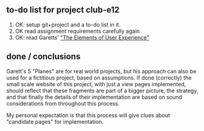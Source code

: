 to-do list for project club-e12
-------------------------------

 1. OK: setup git+project and a to-do list in it.
 2. OK read assignment requirements carefully again
 3. OK: read Garetts' ["The Elements of User Experience"](http://www.jjg.net/elements/)

done / conclusions
------------------

Garett's 5 "Planes" are for real world projects, but his approach can also be used for a fictitious project, based on assumptions. If done (correctly) the small scale website of this project, with just a view pages implemented, should reflect that these fragments are part of a bigger picture, the strategy, and that finally the details of their implementation are based on sound considerations from throughout this process.

My personal expectation is that this process will give clues about "candidate pages" for implementation.